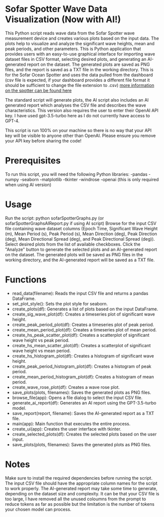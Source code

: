 # Sofar Spotter Wave Data Visualization (Now with AI!)
This Python script reads wave data from the Sofar Spotter wave measurement device and creates various plots based on the input data. The plots help to visualize and analyze the significant wave heights, mean and peak periods, and other parameters.
This is Python application that provides users with an easy-to-use graphical interface for importing wave dataset files in CSV format, selecting desired plots, and generating an AI-generated report on the dataset. The generated plots are saved as PNG files, and the report is saved as a TXT file in the working directory.
This is for the Sofar Ocean Spotter and uses the data pulled from the dashboard (csv file is expected, if your dashboard provides a different file format it should be sufficient to change the file extension to .csv) [more information on the spotter can be found here](https://www.sofarocean.com/products/spotter)

The standard script will generate plots, the AI script also includes an AI generated report which analyses the CSV file and describes the wave characteristics. This version also requires the user to enter their OpenAI API key. I have used gpt-3.5-turbo here as I do not currently have access to GPT-4. 

This script is run 100% on your machine so there is no way that your API key will be visible to anyone other than OpenAI. Please ensure you remove your API key before sharing the code!

# Prerequisites
To run this script, you will need the following Python libraries:
-pandas
-numpy
-seaborn
-matplotlib
-tkinter
-windrose
-openai (this is only required when using AI version)


# Usage
Run the script: python sofarSpotterGraphs.py (or sofarSpotterGraphsAIReport.py if using AI script)
Browse for the input CSV file containing wave dataset columns (Epoch Time, Significant Wave Height (m), Mean Period (s), Peak Period (s), Mean Direction (deg), Peak Direction (deg), Mean Directional Spread (deg), and Peak Directional Spread (deg)).
Select desired plots from the list of available checkboxes.
Click the "Analyze" button to generate the selected plots and an AI-generated report on the dataset.
The generated plots will be saved as PNG files in the working directory, and the AI-generated report will be saved as a TXT file.

# Functions
- read_data(filename): Reads the input CSV file and returns a pandas DataFrame.
- set_plot_style(): Sets the plot style for seaborn.
- create_plots(df): Generates a list of plots based on the input DataFrame.
- create_sig_wave_plot(df): Creates a timeseries plot of significant wave height.
- create_peak_period_plot(df): Creates a timeseries plot of peak period.
- create_mean_period_plot(df): Creates a timeseries plot of mean period.
- create_hs_peak_scatter_plot(df): Creates a scatterplot of significant wave height vs peak period.
- create_hs_mean_scatter_plot(df): Creates a scatterplot of significant wave height vs mean period.
- create_hs_histogram_plot(df): Creates a histogram of significant wave height.
- create_peak_period_histogram_plot(df): Creates a histogram of peak period.
- create_mean_period_histogram_plot(df): Creates a histogram of mean period.
- create_wave_rose_plot(df): Creates a wave rose plot.
- save_plots(plots, filenames): Saves the generated plots as PNG files.
- browse_file(app): Opens a file dialog to select the input CSV file.
- generate_ai_report(df): Generates an AI report using the GPT-3.5-turbo model.
- save_report(report, filename): Saves the AI-generated report as a TXT file.
- main(app): Main function that executes the entire process.
- create_ui(app): Creates the user interface with tkinter.
- create_selected_plots(df): Creates the selected plots based on the user input.
- save_plots(plots, filenames): Saves the generated plots as PNG files.

# Notes

Make sure to install the required dependencies before running the script.
The input CSV file should have the appropriate column names for the script to work properly.
The AI-generated report may take some time to generate, depending on the dataset size and complexity. 
It can be that your CSV file is too large, I have removed all the unused coloumns from the prompt to reduce tokens as far as possible but the limitation is the number of tokens your chosen model can process.

